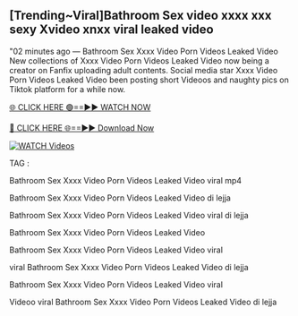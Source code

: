 ## [Trending~Viral]Bathroom Sex video xxxx xxx sexy Xvideo xnxx viral leaked video


"02 minutes ago —  Bathroom Sex Xxxx Video Porn Videos Leaked Video New collections of   Xxxx Video Porn Videos Leaked Video now being a creator on Fanfix uploading adult contents. Social media star   Xxxx Video Porn Videos Leaked Video been posting short Videoos and naughty pics on Tiktok platform for a while now.


[🌐 CLICK HERE 🟢==►► WATCH NOW](https://cutt.ly/mrqM9kNd)

[🔴 CLICK HERE 🌐==►► Download Now](https://cutt.ly/mrqM9kNd)

[![WATCH Videos](https://i.imgur.com/dJHk4Zq.gif)](https://cutt.ly/mrqM9kNd)


TAG :

Bathroom Sex Xxxx Video Porn Videos Leaked Video viral mp4

Bathroom Sex Xxxx Video Porn Videos Leaked Video di lejja

Bathroom Sex Xxxx Video Porn Videos Leaked Video viral di lejja

Bathroom Sex Xxxx Video Porn Videos Leaked Video

Bathroom Sex Xxxx Video Porn Videos Leaked Video viral

viral Bathroom Sex Xxxx Video Porn Videos Leaked Video di lejja

Bathroom Sex Xxxx Video Porn Videos Leaked Video viral

Videoo viral Bathroom Sex Xxxx Video Porn Videos Leaked Video di lejja
